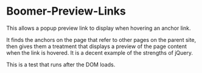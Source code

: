 # Boomer-Preview-Links
This allows a popup preview link to display when hovering an anchor link.

It finds the anchors on the page that refer to other pages on the parent site, then gives them a treatment that displays a preview of the page content when the link is hovered. It is a decent example of the strengths of jQuery.

This is a test that runs after the DOM loads.
